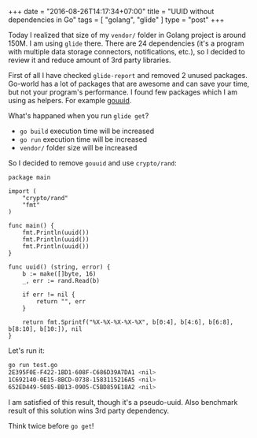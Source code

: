 +++
date = "2016-08-26T14:17:34+07:00"
title = "UUID without dependencies in Go"
tags = [ "golang", "glide" ]
type = "post"
+++

Today I realized that size of my `vendor/` folder in Golang project is around 150M. I am using `glide` there. There are 24 dependencies (it's a program with multiple data storage connectors, notifications, etc.), so I decided to review it and reduce amount of 3rd party libraries.

First of all I have checked `glide-report` and removed 2 unused packages. Go-world has a lot of packages that are awesome and can save your time, but not your program's performance. I found few packages which I am using as helpers. For example [gouuid](https://github.com/nu7hatch/gouuid).


What's happaned when you run `glide get`?

 - `go build` execution time will be increased
 - `go run` execution time will be increased
 - `vendor/` folder size will be increased


So I decided to remove `gouuid` and use `crypto/rand`:
```
package main

import (
	"crypto/rand"
	"fmt"
)

func main() {
	fmt.Println(uuid())
	fmt.Println(uuid())
	fmt.Println(uuid())
}

func uuid() (string, error) {
	b := make([]byte, 16)
	_, err := rand.Read(b)

	if err != nil {
		return "", err
	}

	return fmt.Sprintf("%X-%X-%X-%X-%X", b[0:4], b[4:6], b[6:8], b[8:10], b[10:]), nil
}
```

Let's run it:
```bash
go run test.go
2E395F0E-F422-1BD1-608F-C686D39A7DA1 <nil>
1C692140-0E15-8BCD-0738-1583115216A5 <nil>
652ED449-5085-BB13-0905-C5BD859E18A2 <nil>
```

I am satisfied of this result, though it's a pseudo-uuid. Also benchmark result of this solution wins 3rd party dependency.

Think twice before `go get`!

